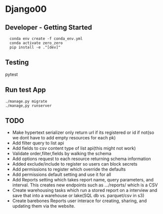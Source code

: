 # Django00


## Developer - Getting Started

```
  conda env create -f conda_env.yml
  conda activate zero_zero
  pip install -e ."[dev]"
```

## Testing

  pytest

## Run test App
```
./manage.py migrate
./manage,py runserver
```

## TODO

- Make hypertext serializer only return url if its registered or id if not(so we dont have to add empty resources for each pk)
- Add filter query to list api
- Add fields to csv content type of list api(this might not work)
- Validate order,filter,fields by walking the schema
- Add options request to each resource returning schema information
- Added exclude/include to register so users can block secrets
- Add permissions to register which override the defaults
- Add permissions default setting and use it for all
- Add Reports setting which takes report name, query parameters, and interval.  This creates new endpoints such as .../reports/<slug> which is a CSV
- Create warehousing tasks which run a stored report on a interview and save that into a warehouse or lake(SQL db vs. parquet/csv in s3)
- Create barebones Reports user interace for creating, sharing, and updating them via the website.

